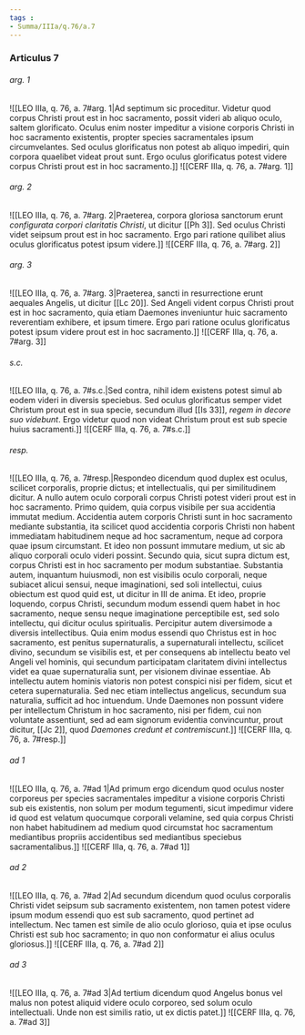 ```yaml
---
tags : 
- Summa/IIIa/q.76/a.7
---
```


### Articulus 7

###### arg. 1
![[LEO IIIa, q. 76, a. 7#arg. 1|Ad septimum sic proceditur. Videtur quod corpus Christi prout est in hoc sacramento, possit videri ab aliquo oculo, saltem glorificato. Oculus enim noster impeditur a visione corporis Christi in hoc sacramento existentis, propter species sacramentales ipsum circumvelantes. Sed oculus glorificatus non potest ab aliquo impediri, quin corpora quaelibet videat prout sunt. Ergo oculus glorificatus potest videre corpus Christi prout est in hoc sacramento.]]
![[CERF IIIa, q. 76, a. 7#arg. 1]]

###### arg. 2
![[LEO IIIa, q. 76, a. 7#arg. 2|Praeterea, corpora gloriosa sanctorum erunt *configurata corpori claritatis Christi*, ut dicitur [[Ph 3]]. Sed oculus Christi videt seipsum prout est in hoc sacramento. Ergo pari ratione quilibet alius oculus glorificatus potest ipsum videre.]]
![[CERF IIIa, q. 76, a. 7#arg. 2]]

###### arg. 3
![[LEO IIIa, q. 76, a. 7#arg. 3|Praeterea, sancti in resurrectione erunt aequales Angelis, ut dicitur [[Lc 20]]. Sed Angeli vident corpus Christi prout est in hoc sacramento, quia etiam Daemones inveniuntur huic sacramento reverentiam exhibere, et ipsum timere. Ergo pari ratione oculus glorificatus potest ipsum videre prout est in hoc sacramento.]]
![[CERF IIIa, q. 76, a. 7#arg. 3]]

###### s.c.
![[LEO IIIa, q. 76, a. 7#s.c.|Sed contra, nihil idem existens potest simul ab eodem videri in diversis speciebus. Sed oculus glorificatus semper videt Christum prout est in sua specie, secundum illud [[Is 33]], *regem in decore suo videbunt*. Ergo videtur quod non videat Christum prout est sub specie huius sacramenti.]]
![[CERF IIIa, q. 76, a. 7#s.c.]]

###### resp.
![[LEO IIIa, q. 76, a. 7#resp.|Respondeo dicendum quod duplex est oculus, scilicet corporalis, proprie dictus; et intellectualis, qui per similitudinem dicitur. A nullo autem oculo corporali corpus Christi potest videri prout est in hoc sacramento. Primo quidem, quia corpus visibile per sua accidentia immutat medium. Accidentia autem corporis Christi sunt in hoc sacramento mediante substantia, ita scilicet quod accidentia corporis Christi non habent immediatam habitudinem neque ad hoc sacramentum, neque ad corpora quae ipsum circumstant. Et ideo non possunt immutare medium, ut sic ab aliquo corporali oculo videri possint. Secundo quia, sicut supra dictum est, corpus Christi est in hoc sacramento per modum substantiae. Substantia autem, inquantum huiusmodi, non est visibilis oculo corporali, neque subiacet alicui sensui, neque imaginationi, sed soli intellectui, cuius obiectum est quod quid est, ut dicitur in III de anima. Et ideo, proprie loquendo, corpus Christi, secundum modum essendi quem habet in hoc sacramento, neque sensu neque imaginatione perceptibile est, sed solo intellectu, qui dicitur oculus spiritualis. Percipitur autem diversimode a diversis intellectibus. Quia enim modus essendi quo Christus est in hoc sacramento, est penitus supernaturalis, a supernaturali intellectu, scilicet divino, secundum se visibilis est, et per consequens ab intellectu beato vel Angeli vel hominis, qui secundum participatam claritatem divini intellectus videt ea quae supernaturalia sunt, per visionem divinae essentiae. Ab intellectu autem hominis viatoris non potest conspici nisi per fidem, sicut et cetera supernaturalia. Sed nec etiam intellectus angelicus, secundum sua naturalia, sufficit ad hoc intuendum. Unde Daemones non possunt videre per intellectum Christum in hoc sacramento, nisi per fidem, cui non voluntate assentiunt, sed ad eam signorum evidentia convincuntur, prout dicitur, [[Jc 2]], quod *Daemones credunt et contremiscunt*.]]
![[CERF IIIa, q. 76, a. 7#resp.]]

###### ad 1
![[LEO IIIa, q. 76, a. 7#ad 1|Ad primum ergo dicendum quod oculus noster corporeus per species sacramentales impeditur a visione corporis Christi sub eis existentis, non solum per modum tegumenti, sicut impedimur videre id quod est velatum quocumque corporali velamine, sed quia corpus Christi non habet habitudinem ad medium quod circumstat hoc sacramentum mediantibus propriis accidentibus sed mediantibus speciebus sacramentalibus.]]
![[CERF IIIa, q. 76, a. 7#ad 1]]

###### ad 2
![[LEO IIIa, q. 76, a. 7#ad 2|Ad secundum dicendum quod oculus corporalis Christi videt seipsum sub sacramento existentem, non tamen potest videre ipsum modum essendi quo est sub sacramento, quod pertinet ad intellectum. Nec tamen est simile de alio oculo glorioso, quia et ipse oculus Christi est sub hoc sacramento; in quo non conformatur ei alius oculus gloriosus.]]
![[CERF IIIa, q. 76, a. 7#ad 2]]

###### ad 3
![[LEO IIIa, q. 76, a. 7#ad 3|Ad tertium dicendum quod Angelus bonus vel malus non potest aliquid videre oculo corporeo, sed solum oculo intellectuali. Unde non est similis ratio, ut ex dictis patet.]]
![[CERF IIIa, q. 76, a. 7#ad 3]]

